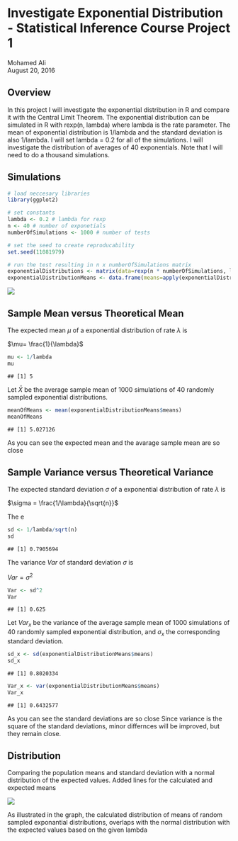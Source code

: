 # Investigate Exponential Distribution - Statistical Inference Course Project 1
Mohamed Ali  
August 20, 2016  



## Overview
In this project I will investigate the exponential distribution in R and compare it with the Central Limit Theorem. The exponential distribution can be simulated in R with rexp(n, lambda) where lambda is the rate parameter. The mean of exponential distribution is 1/lambda and the standard deviation is also 1/lambda. I will set lambda = 0.2 for all of the simulations. I will investigate the distribution of averages of 40 exponentials. Note that I will need to do a thousand simulations.

## Simulations


```r
# load neccesary libraries
library(ggplot2)

# set constants
lambda <- 0.2 # lambda for rexp
n <- 40 # number of exponetials
numberOfSimulations <- 1000 # number of tests

# set the seed to create reproducability
set.seed(11081979)

# run the test resulting in n x numberOfSimulations matrix
exponentialDistributions <- matrix(data=rexp(n * numberOfSimulations, lambda), nrow=numberOfSimulations)
exponentialDistributionMeans <- data.frame(means=apply(exponentialDistributions, 1, mean))
```

![](Statistical_Inference_Project_Part_1_files/figure-html/unnamed-chunk-2-1.png)<!-- -->

## Sample Mean versus Theoretical Mean

The expected mean $\mu$ of a exponential distribution of rate $\lambda$ is 

$\mu= \frac{1}{\lambda}$ 


```r
mu <- 1/lambda
mu
```

```
## [1] 5
```

Let $\bar X$ be the average sample mean of 1000 simulations of 40 randomly sampled exponential distributions.


```r
meanOfMeans <- mean(exponentialDistributionMeans$means)
meanOfMeans
```

```
## [1] 5.027126
```

As you can see the expected mean and the avarage sample mean are so close 


## Sample Variance versus Theoretical Variance

The expected standard deviation $\sigma$ of a exponential distribution of rate $\lambda$ is 

$\sigma = \frac{1/\lambda}{\sqrt{n}}$ 

The e


```r
sd <- 1/lambda/sqrt(n)
sd
```

```
## [1] 0.7905694
```

The variance $Var$ of standard deviation $\sigma$ is

$Var = \sigma^2$ 


```r
Var <- sd^2
Var
```

```
## [1] 0.625
```

Let $Var_x$ be the variance of the average sample mean of 1000 simulations of 40 randomly sampled exponential distribution, and $\sigma_x$ the corresponding standard deviation.

```r
sd_x <- sd(exponentialDistributionMeans$means)
sd_x
```

```
## [1] 0.8020334
```

```r
Var_x <- var(exponentialDistributionMeans$means)
Var_x
```

```
## [1] 0.6432577
```

As you can see the standard deviations are so close
Since variance is the square of the standard deviations, minor differnces will be improved, but they remain close.

## Distribution

Comparing the population means and standard deviation with a normal distribution of the expected values. Added lines for the calculated and expected means

![](Statistical_Inference_Project_Part_1_files/figure-html/unnamed-chunk-8-1.png)<!-- -->

As illustrated in the graph, the calculated distribution of means of random sampled exponantial distributions, overlaps with the normal distribution with the expected values based on the given lambda
